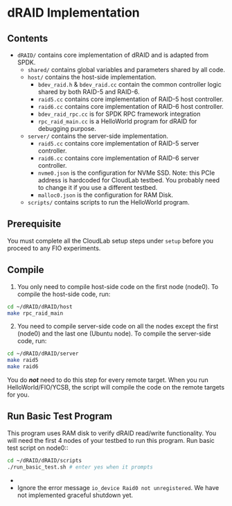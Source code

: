 # dRAID Implementation

## Contents

- `dRAID/` contains core implementation of dRAID and is adapted from SPDK.
  - `shared/` contains global variables and parameters shared by all code.
  - `host/` contains the host-side implementation.
    - `bdev_raid.h` & `bdev_raid.cc` contain the common controller logic shared by both RAID-5 and RAID-6.
    - `raid5.cc` contains core implementation of RAID-5 host controller.
    - `raid6.cc` contains core implementation of RAID-6 host controller.
    - `bdev_raid_rpc.cc` is for SPDK RPC framework integration
    - `rpc_raid_main.cc` is a HelloWorld program for dRAID for debugging purpose.
  - `server/` contains the server-side implementation.
    - `raid5.cc` contains core implementation of RAID-5 server controller.
    - `raid6.cc` contains core implementation of RAID-6 server controller.
    - `nvme0.json` is the configuration for NVMe SSD. Note: this PCIe address is hardcoded for CloudLab testbed. You probably need to change it if you use a different testbed.
    - `malloc0.json` is the configuration for RAM Disk.
  - `scripts/` contains scripts to run the HelloWorld program.

## Prerequisite

You must complete all the CloudLab setup steps under `setup` before you proceed to any FIO experiments.

## Compile

1. You only need to compile host-side code on the first node (node0). To compile the host-side code, run:
```Bash
cd ~/dRAID/dRAID/host
make rpc_raid_main
```
2. You need to compile server-side code on all the nodes except the first (node0) and the last one (Ubuntu node). To compile the server-side code, run:
```Bash
cd ~/dRAID/dRAID/server
make raid5
make raid6
```
You do ***not*** need to do this step for every remote target. When you run HelloWorld/FIO/YCSB, the script will compile the code on the remote targets for you.

## Run Basic Test Program

This program uses RAM disk to verify dRAID read/write functionality. You will need the first 4 nodes of your testbed to run this program. Run basic test script on node0::
```Bash
cd ~/dRAID/dRAID/scripts
./run_basic_test.sh # enter yes when it prompts
```
- 
- Ignore the error message `io_device Raid0 not unregistered`. We have not implemented graceful shutdown yet.